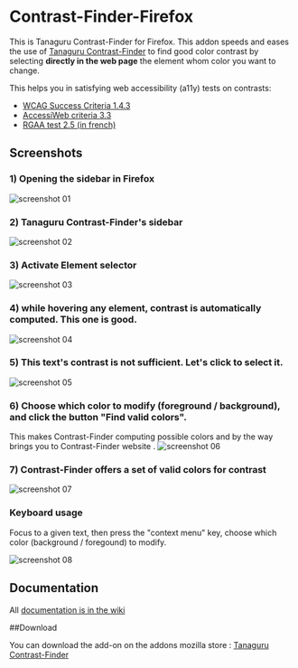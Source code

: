 # Contrast-Finder-Firefox

 This is Tanaguru Contrast-Finder for Firefox. This addon speeds and eases the use of [Tanaguru Contrast-Finder](http://contrast-finder.tanaguru.com/) to find good color contrast by selecting **directly in the web page** the element whom color you want to change.

This helps you in satisfying web accessibility (a11y) tests on contrasts:

* [WCAG Success Criteria 1.4.3](http://www.w3.org/TR/WCAG20/#visual-audio-contrast-contrast)
* [AccessiWeb criteria 3.3](http://www.accessiweb.org/index.php/accessiweb-22-english-version.html#crit-3-3)
* [RGAA test 2.5 (in french)](http://rgaa.net/Valeur-du-rapport-de-contraste-du.html)

## Screenshots

### 1) Opening the sidebar in Firefox

![screenshot 01](https://raw.githubusercontent.com/Tanaguru/Contrast-Finder-Firefox/develop/Screenshots/Contrast-Finder_01_open_sidebar.png)

### 2) Tanaguru Contrast-Finder's sidebar

![screenshot 02](https://raw.githubusercontent.com/Tanaguru/Contrast-Finder-Firefox/develop/Screenshots/Contrast-Finder_02_sidebar_opened.png)

### 3) Activate Element selector

![screenshot 03](https://raw.githubusercontent.com/Tanaguru/Contrast-Finder-Firefox/develop/Screenshots/Contrast-Finder_03_Element%20Selector.png)

### 4) while hovering any element, contrast is automatically computed. This one is good.

![screenshot 04](https://raw.githubusercontent.com/Tanaguru/Contrast-Finder-Firefox/develop/Screenshots/Contrast-Finder_04_Contrast_already_OK.png)

### 5) This text's contrast is not sufficient. Let's click to select it.

![screenshot 05](https://raw.githubusercontent.com/Tanaguru/Contrast-Finder-Firefox/develop/Screenshots/Contrast-Finder_05_Contrast_Invalid.png)

### 6) Choose which color to modify (foreground / background), and click the button "Find valid colors".

This makes Contrast-Finder computing possible colors and by the way brings you to Contrast-Finder website
.
![screenshot 06](https://raw.githubusercontent.com/Tanaguru/Contrast-Finder-Firefox/develop/Screenshots/Contrast-Finder_06_Find_valid_colors.png	)

### 7) Contrast-Finder offers a set of valid colors for contrast

![screenshot 07](https://raw.githubusercontent.com/Tanaguru/Contrast-Finder-Firefox/develop/Screenshots/Contrast-Finder_07_Valid_colors_scheme.png	)

### Keyboard usage

Focus to a given text, then press the "context menu" key, choose which color (background / foregound) to modify.

![screenshot 08](https://raw.githubusercontent.com/Tanaguru/Contrast-Finder-Firefox/develop/Screenshots/Tanaguru_Contrast-Finder_on_Bootstrap_green_label_1_right_clic.png)

## Documentation

All [documentation is in the wiki](https://github.com/Tanaguru/Contrast-Finder-Firefox/wiki)

##Download

You can download the add-on on the addons mozilla store : [Tanaguru Contrast-Finder](https://addons.mozilla.org/en-US/firefox/addon/tanaguru-contrast-finder/)
